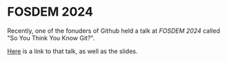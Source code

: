 # FOSDEM 2024

Recently, one of the fonuders of Github held a talk at *FOSDEM 2024* called "So You Think You Know Git?". 

[Here](https://blog.gitbutler.com/git-tips-and-tricks/) is a link to that talk, as well as the slides. 
